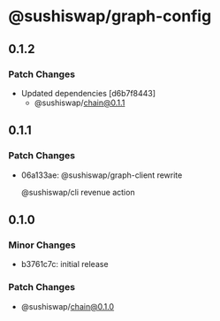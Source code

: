 # @sushiswap/graph-config

## 0.1.2

### Patch Changes

- Updated dependencies [d6b7f8443]
  - @sushiswap/chain@0.1.1

## 0.1.1

### Patch Changes

- 06a133ae: @sushiswap/graph-client rewrite

  @sushiswap/cli revenue action

## 0.1.0

### Minor Changes

- b3761c7c: initial release

### Patch Changes

- @sushiswap/chain@0.1.0
